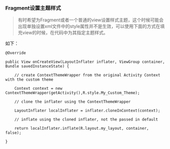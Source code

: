 ﻿### Fragment设置主题样式

> 有时希望为Fragment或者一个普通的view设置样式主题，这个时候可能会出现单独设置xml文件中的style属性并不是生效，可以使用下面的方式在填充view的时候，在代码中为其指定主题样式。

如下：

	@Override 

    public View onCreateView(LayoutInflater inflater, ViewGroup container, Bundle savedInstanceState) { 

        // create ContextThemeWrapper from the original Activity Context with the custom theme 

        Context context = new ContextThemeWrapper(getActivity(),R.style.My_Custom_Theme); 

        // clone the inflater using the ContextThemeWrapper 

        LayoutInflater localInflater = inflater.cloneInContext(context); 

        // inflate using the cloned inflater, not the passed in default    

        return localInflater.inflate(R.layout.my_layout, container, false); 

    }